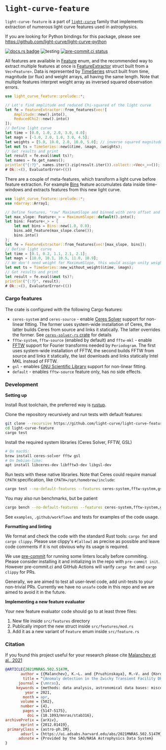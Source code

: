 # `light-curve-feature`

`light-curve-feature` is a part of [`light-curve`](https://github.com/light-curve) family that
implements extraction of numerous light curve features used in astrophysics.

If you are looking for Python bindings for this package, please see <https://github.com/light-curve/light-curve-python>

[![docs.rs badge](https://docs.rs/light-curve-feature/badge.svg)](https://docs.rs/light-curve-feature)
![testing](https://github.com/light-curve/light-curve-feature/actions/workflows/test.yml/badge.svg)
[![pre-commit.ci status](https://results.pre-commit.ci/badge/github/light-curve/light-curve-feature/master.svg)](https://results.pre-commit.ci/latest/github/light-curve/light-curve-feature/master)

All features are available in [Feature](crate::Feature) enum, and the recommended way to extract multiple features at
once is [FeatureExtractor](crate::FeatureExtractor) struct built from a `Vec<Feature>`. Data is represented by
[TimeSeries](crate::TimeSeries) struct built from time, magnitude (or flux) and weight arrays, all having the same length. Note
that multiple features interpret weight array as inversed squared observation errors.

```rust
use light_curve_feature::prelude::*;

// Let's find amplitude and reduced Chi-squared of the light curve
let fe = FeatureExtractor::from_features(vec![
    Amplitude::new().into(),
    ReducedChi2::new().into()
]);
// Define light curve
let time = [0.0, 1.0, 2.0, 3.0, 4.0];
let magn = [-1.0, 2.0, 1.0, 3.0, 4.5];
let weights = [5.0, 10.0, 2.0, 10.0, 5.0]; // inverse squared magnitude errors
let mut ts = TimeSeries::new(&time, &magn, &weights);
// Get results and print
let result = fe.eval(&mut ts)?;
let names = fe.get_names();
println!("{:?}", names.iter().zip(result.iter()).collect::<Vec<_>>());
# Ok::<(), EvaluatorError>(())
```

There are a couple of meta-features, which transform a light curve before feature extraction. For example
[Bins](crate::Bins) feature accumulates data inside time-windows and extracts features from this new light curve.

```rust
use light_curve_feature::prelude::*;
use ndarray::Array1;

// Define features, "raw" MaximumSlope and binned with zero offset and 1-day window
let max_slope: Feature<_> = MaximumSlope::default().into();
let bins: Feature<_> = {
    let mut bins = Bins::new(1.0, 0.0);
    bins.add_feature(max_slope.clone());
    bins.into()
};
let fe = FeatureExtractor::from_features(vec![max_slope, bins]);
// Define light curve
let time = [0.1, 0.2, 1.1, 2.1, 2.1];
let magn = [10.0, 10.1, 10.5, 11.0, 10.9];
// We don't need weight for MaximumSlope, this would assign unity weight
let mut ts = TimeSeries::new_without_weight(&time, &magn);
// Get results and print
let result = fe.eval(&mut ts)?;
println!("{:?}", result);
# Ok::<(), EvaluatorError>(())
```

### Cargo features

The crate is configured with the following Cargo features:
- `ceres-system` and `ceres-source` - enable [Ceres Solver](http://ceres-solver.org) support for non-linear fitting. The former
  uses system-wide installation of Ceres, the latter builds Ceres from source and links it statically. The latter overrides the former. See [`ceres-solver-rs` crate](https://github.com/light-curve/ceres-solver-rs) for details
- `fftw-system`, `fftw-source` (enabled by default) and `fftw-mkl` - enable [FFTW](http://www.fftw.org) support for Fourier transforms needed by `Periodogram`. The
  first uses system-wide installation of FFTW, the second builds FFTW from source and links it statically, the last downloads and links statically Intel MKL instead of FFTW.
- `gsl` - enables [GNU Scientific Library](https://www.gnu.org/software/gsl/) support for non-linear fitting.
- `default` - enables `fftw-source` feature only, has no side effects.

### Development

**Setting up**

Install Rust toolchain, the preferred way is [rustup](https://rustup.rs).

Clone the repository recursively and run tests with default features:
```bash
git clone --recursive https://github.com/light-curve/light-curve-feature
cd light-curve-feature
cargo test
```

Install the required system libraries (Ceres Solver, FFTW, GSL)
```bash
# On macOS:
brew install ceres-solver fftw gsl
# On Debian-like:
apt install libceres-dev libfftw3-dev libgsl-dev
```

Run tests with these native libraries.
Note that Ceres could require manual `CPATH` specification, like `CPATH=/opt/homebrew/include`:
```bash
cargo test --no-default-features --features ceres-system,fftw-system,gsl
```

You may also run benchmarks, but be patient
```bash
cargo bench --no-default-features --features ceres-system,fftw-system,gsl
```

See `examples`, `.github/workflows` and tests for examples of the code usage.

**Formatting and linting**

We format and check the code with the standard Rust tools: `cargo fmt` and `cargo clippy`.
Please use clippy's `#[allow]` as precise as possible and leave code comments if it is not obvious why its usage is required.

We use [pre-commit](https://pre-commit.com) for running some linters locally before commiting.
Please consider installing it and initializing in the repo with `pre-commit init`.
However pre-commit.ci and GitHub Actions will varify `cargo fmt` and `cargo clippy` for PRs.

Generally, we are aimed to test all user-level code, add unit-tests to your non-trivial PRs.
Currently we have no `unsafe` code in this repo and we are aimed to avoid it in the future.

**Implementing a new feature evaluator**

Your new feature evaluator code should go to at least three files:

1. New file inside `src/features` directory
2. Publically import the new struct inside `src/features/mod.rs`
3. Add it as a new variant of `Feature` enum inside `src/feature.rs`

### Citation

If you found this project useful for your research please cite [Malanchev et al., 2021](https://ui.adsabs.harvard.edu/abs/2021MNRAS.502.5147M/abstract)

```bibtex
@ARTICLE{2021MNRAS.502.5147M,
       author = {{Malanchev}, K.~L. and {Pruzhinskaya}, M.~V. and {Korolev}, V.~S. and {Aleo}, P.~D. and {Kornilov}, M.~V. and {Ishida}, E.~E.~O. and {Krushinsky}, V.~V. and {Mondon}, F. and {Sreejith}, S. and {Volnova}, A.~A. and {Belinski}, A.~A. and {Dodin}, A.~V. and {Tatarnikov}, A.~M. and {Zheltoukhov}, S.~G. and {(The SNAD Team)}},
        title = "{Anomaly detection in the Zwicky Transient Facility DR3}",
      journal = {\mnras},
     keywords = {methods: data analysis, astronomical data bases: miscellaneous, stars: variables: general, Astrophysics - Instrumentation and Methods for Astrophysics, Astrophysics - Solar and Stellar Astrophysics},
         year = 2021,
        month = apr,
       volume = {502},
       number = {4},
        pages = {5147-5175},
          doi = {10.1093/mnras/stab316},
archivePrefix = {arXiv},
       eprint = {2012.01419},
 primaryClass = {astro-ph.IM},
       adsurl = {https://ui.adsabs.harvard.edu/abs/2021MNRAS.502.5147M},
      adsnote = {Provided by the SAO/NASA Astrophysics Data System}
}
```
